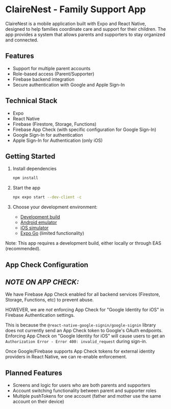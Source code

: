 # ClaireNest - Family Support App

ClaireNest is a mobile application built with Expo and React Native, designed to help families coordinate care and support for their children. The app provides a system that allows parents and supporters to stay organized and connected.

## Features

- Support for multiple parent accounts
- Role-based access (Parent/Supporter)
- Firebase backend integration
- Secure authentication with Google and Apple Sign-In

## Technical Stack

- Expo
- React Native
- Firebase (Firestore, Storage, Functions)
- Firebase App Check (with specific configuration for Google Sign-In)
- Google Sign-In for authentication
- Apple Sign-In for Authentication (only iOS)

## Getting Started

1. Install dependencies
   ```bash
   npm install
   ```

2. Start the app
   ```bash
   npx expo start --dev-client -c  
   ```

3. Choose your development environment:
   - [Development build](https://docs.expo.dev/develop/development-builds/introduction/)
   - [Android emulator](https://docs.expo.dev/workflow/android-studio-emulator/)
   - [iOS simulator](https://docs.expo.dev/workflow/ios-simulator/)
   - [Expo Go](https://expo.dev/go) (limited functionality)

Note: This app requires a development build, either locally or through EAS (recommended).

## App Check Configuration

*NOTE ON APP CHECK:*
-------------------------------------------------------------
We have Firebase App Check enabled for all backend services
(Firestore, Storage, Functions, etc) to prevent abuse.

HOWEVER, we are *not* enforcing App Check for "Google Identity for iOS"
in Firebase Authentication settings.

This is because the `@react-native-google-signin/google-signin` library
does not currently send an App Check token to Google's OAuth endpoints.
Enforcing App Check on "Google Identity for iOS" will cause users to get
an `Authorization Error - Error 400: invalid_request` during sign-in.

Once Google/Firebase supports App Check tokens for external identity
providers in React Native, we can re-enable enforcement.

## Planned Features


- Screens and logic for users who are both parents and supporters
- Account switching functionality between parent and supporter roles
- Multiple pushTokens for one account (father and mother use the same account on their device)
